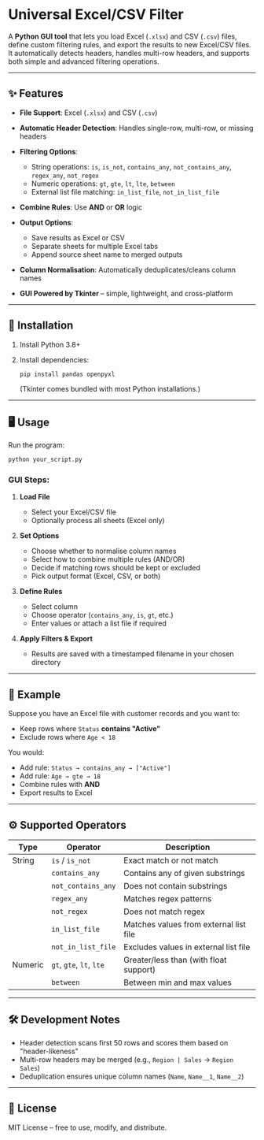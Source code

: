 # Universal Excel/CSV Filter

A **Python GUI tool** that lets you load Excel (`.xlsx`) and CSV (`.csv`) files, define custom filtering rules, and export the results to new Excel/CSV files.
It automatically detects headers, handles multi-row headers, and supports both simple and advanced filtering operations.

---

## ✨ Features

* **File Support**: Excel (`.xlsx`) and CSV (`.csv`)
* **Automatic Header Detection**: Handles single-row, multi-row, or missing headers
* **Filtering Options**:

  * String operations: `is`, `is_not`, `contains_any`, `not_contains_any`, `regex_any`, `not_regex`
  * Numeric operations: `gt`, `gte`, `lt`, `lte`, `between`
  * External list file matching: `in_list_file`, `not_in_list_file`
* **Combine Rules**: Use **AND** or **OR** logic
* **Output Options**:

  * Save results as Excel or CSV
  * Separate sheets for multiple Excel tabs
  * Append source sheet name to merged outputs
* **Column Normalisation**: Automatically deduplicates/cleans column names
* **GUI Powered by Tkinter** – simple, lightweight, and cross-platform

---

## 🚀 Installation

1. Install Python 3.8+
2. Install dependencies:

   ```bash
   pip install pandas openpyxl
   ```

   (Tkinter comes bundled with most Python installations.)

---

## 🖥️ Usage

Run the program:

```bash
python your_script.py
```

### GUI Steps:

1. **Load File**

   * Select your Excel/CSV file
   * Optionally process all sheets (Excel only)

2. **Set Options**

   * Choose whether to normalise column names
   * Select how to combine multiple rules (AND/OR)
   * Decide if matching rows should be kept or excluded
   * Pick output format (Excel, CSV, or both)

3. **Define Rules**

   * Select column
   * Choose operator (`contains_any`, `is`, `gt`, etc.)
   * Enter values or attach a list file if required

4. **Apply Filters & Export**

   * Results are saved with a timestamped filename in your chosen directory

---

## 📂 Example

Suppose you have an Excel file with customer records and you want to:

* Keep rows where `Status` **contains "Active"**
* Exclude rows where `Age < 18`

You would:

* Add rule: `Status → contains_any → ["Active"]`
* Add rule: `Age → gte → 18`
* Combine rules with **AND**
* Export results to Excel

---

## ⚙️ Supported Operators

| Type    | Operator                 | Description                            |
| ------- | ------------------------ | -------------------------------------- |
| String  | `is` / `is_not`          | Exact match or not match               |
|         | `contains_any`           | Contains any of given substrings       |
|         | `not_contains_any`       | Does not contain substrings            |
|         | `regex_any`              | Matches regex patterns                 |
|         | `not_regex`              | Does not match regex                   |
|         | `in_list_file`           | Matches values from external list file |
|         | `not_in_list_file`       | Excludes values in external list file  |
| Numeric | `gt`, `gte`, `lt`, `lte` | Greater/less than (with float support) |
|         | `between`                | Between min and max values             |

---

## 🛠 Development Notes

* Header detection scans first 50 rows and scores them based on "header-likeness"
* Multi-row headers may be merged (e.g., `Region | Sales` → `Region Sales`)
* Deduplication ensures unique column names (`Name`, `Name__1`, `Name__2`)

---

## 📜 License

MIT License – free to use, modify, and distribute.

